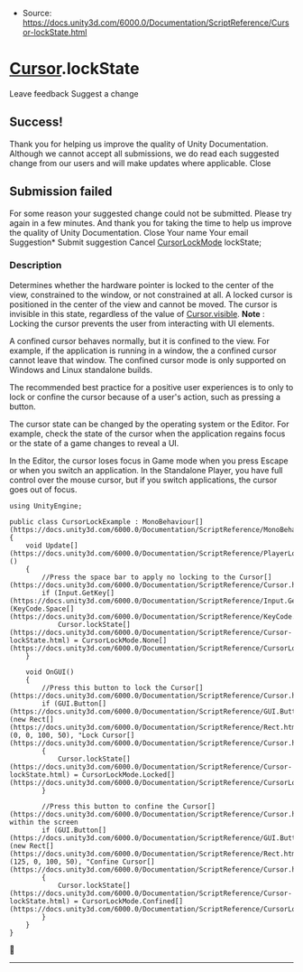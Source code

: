 * Source: https://docs.unity3d.com/6000.0/Documentation/ScriptReference/Cursor-lockState.html

#  [Cursor](https://docs.unity3d.com/6000.0/Documentation/ScriptReference/Cursor.html).lockState
Leave feedback
Suggest a change
## Success!
Thank you for helping us improve the quality of Unity Documentation. Although we cannot accept all submissions, we do read each suggested change from our users and will make updates where applicable.
Close
## Submission failed
For some reason your suggested change could not be submitted. Please <a>try again</a> in a few minutes. And thank you for taking the time to help us improve the quality of Unity Documentation.
Close
Your name Your email Suggestion* Submit suggestion
Cancel
[CursorLockMode](https://docs.unity3d.com/6000.0/Documentation/ScriptReference/CursorLockMode.html) lockState; 
### Description
Determines whether the hardware pointer is locked to the center of the view, constrained to the window, or not constrained at all.
A locked cursor is positioned in the center of the view and cannot be moved. The cursor is invisible in this state, regardless of the value of [Cursor.visible](https://docs.unity3d.com/6000.0/Documentation/ScriptReference/Cursor-visible.html). **Note** : Locking the cursor prevents the user from interacting with UI elements.  
  
A confined cursor behaves normally, but it is confined to the view. For example, if the application is running in a window, the a confined cursor cannot leave that window. The confined cursor mode is only supported on Windows and Linux standalone builds.  
  
The recommended best practice for a positive user experiences is to only to lock or confine the cursor because of a user's action, such as pressing a button.  
  
The cursor state can be changed by the operating system or the Editor. For example, check the state of the cursor when the application regains focus or the state of a game changes to reveal a UI.  
  
In the Editor, the cursor loses focus in Game mode when you press Escape or when you switch an application. In the Standalone Player, you have full control over the mouse cursor, but if you switch applications, the cursor goes out of focus.
```
using UnityEngine;  
  
public class CursorLockExample : MonoBehaviour[](https://docs.unity3d.com/6000.0/Documentation/ScriptReference/MonoBehaviour.html)
{
    void Update[](https://docs.unity3d.com/6000.0/Documentation/ScriptReference/PlayerLoop.Update.html)()
    {
        //Press the space bar to apply no locking to the Cursor[](https://docs.unity3d.com/6000.0/Documentation/ScriptReference/Cursor.html)
        if (Input.GetKey[](https://docs.unity3d.com/6000.0/Documentation/ScriptReference/Input.GetKey.html)(KeyCode.Space[](https://docs.unity3d.com/6000.0/Documentation/ScriptReference/KeyCode.Space.html)))
            Cursor.lockState[](https://docs.unity3d.com/6000.0/Documentation/ScriptReference/Cursor-lockState.html) = CursorLockMode.None[](https://docs.unity3d.com/6000.0/Documentation/ScriptReference/CursorLockMode.None.html);
    }  
  
    void OnGUI()
    {
        //Press this button to lock the Cursor[](https://docs.unity3d.com/6000.0/Documentation/ScriptReference/Cursor.html)
        if (GUI.Button[](https://docs.unity3d.com/6000.0/Documentation/ScriptReference/GUI.Button.html)(new Rect[](https://docs.unity3d.com/6000.0/Documentation/ScriptReference/Rect.html)(0, 0, 100, 50), "Lock Cursor[](https://docs.unity3d.com/6000.0/Documentation/ScriptReference/Cursor.html)"))
        {
            Cursor.lockState[](https://docs.unity3d.com/6000.0/Documentation/ScriptReference/Cursor-lockState.html) = CursorLockMode.Locked[](https://docs.unity3d.com/6000.0/Documentation/ScriptReference/CursorLockMode.Locked.html);
        }  
  
        //Press this button to confine the Cursor[](https://docs.unity3d.com/6000.0/Documentation/ScriptReference/Cursor.html) within the screen
        if (GUI.Button[](https://docs.unity3d.com/6000.0/Documentation/ScriptReference/GUI.Button.html)(new Rect[](https://docs.unity3d.com/6000.0/Documentation/ScriptReference/Rect.html)(125, 0, 100, 50), "Confine Cursor[](https://docs.unity3d.com/6000.0/Documentation/ScriptReference/Cursor.html)"))
        {
            Cursor.lockState[](https://docs.unity3d.com/6000.0/Documentation/ScriptReference/Cursor-lockState.html) = CursorLockMode.Confined[](https://docs.unity3d.com/6000.0/Documentation/ScriptReference/CursorLockMode.Confined.html);
        }
    }
}

```

* * *
